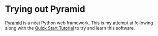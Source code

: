 # Trying out Pyramid

[Pyramid](https://trypyramid.com/) is a neat Python web framework. This is my attempt at following along with the [Quick Start Tutorial](http://docs.pylonsproject.org/projects/pyramid/en/latest/quick_tutorial) to try and learn this software.
